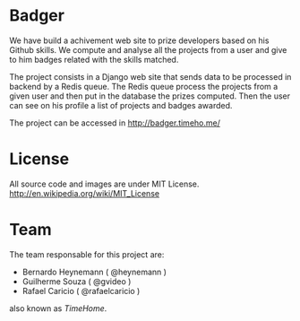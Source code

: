 Badger
======

We have build a achivement web site to prize developers based on his Github
skills. We compute and analyse all the projects from a user and give to him
badges related with the skills matched.

The project consists in a Django web site that sends data to be processed in
backend by a Redis queue. The Redis queue process the projects from a given user
and then put in the database the prizes computed. Then the user can see on
his profile a list of projects and badges awarded.

The project can be accessed in http://badger.timeho.me/


License
=======

All source code and images are under MIT License. http://en.wikipedia.org/wiki/MIT_License


Team
====

The team responsable for this project are:

 - Bernardo Heynemann ( @heynemann )
 - Guilherme Souza ( @gvideo )
 - Rafael Caricio ( @rafaelcaricio )

also known as *TimeHome*.
